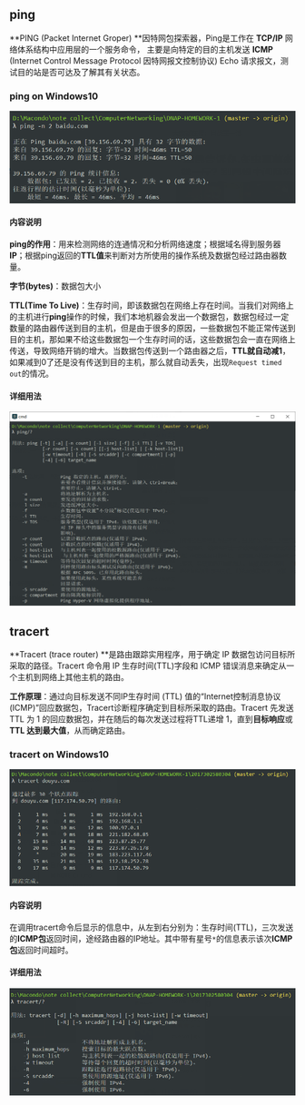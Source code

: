 ## ping

**PING (Packet Internet Groper) **因特网包探索器，Ping是工作在 **TCP/IP** 网络体系结构中应用层的一个服务命令， 主要是向特定的目的主机发送 **ICMP** (Internet Control Message Protocol 因特网报文控制协议) Echo 请求报文，测试目的站是否可达及了解其有关状态。

### ping on Windows10

![Screenshot For Ping](Screenshots\ping(1).png)

#### 内容说明

**ping的作用**：用来检测网络的连通情况和分析网络速度；根据域名得到服务器**IP**；根据ping返回的**TTL值**来判断对方所使用的操作系统及数据包经过路由器数量。

**字节(bytes)**：数据包大小

**TTL(Time To Live)**：生存时间，即该数据包在网络上存在时间。当我们对网络上的主机进行**ping**操作的时候，我们本地机器会发出一个数据包，数据包经过一定数量的路由器传送到目的主机，但是由于很多的原因，一些数据包不能正常传送到目的主机，那如果不给这些数据包一个生存时间的话，这些数据包会一直在网络上传送，导致网络开销的增大。当数据包传送到一个路由器之后，**TTL就自动减1**，如果减到0了还是没有传送到目的主机，那么就自动丢失，出现`Request timed out`的情况。

#### 详细用法

![Sreenshot For Ping](Screenshots\ping(2).png)

## tracert

**Tracert (trace router) **是路由跟踪实用程序，用于确定 IP 数据包访问目标所采取的路径。Tracert 命令用 IP 生存时间(TTL)字段和 ICMP 错误消息来确定从一个主机到网络上其他主机的路由。

**工作原理**：通过向目标发送不同IP生存时间 (TTL) 值的“Internet控制消息协议(ICMP)”回应数据包，Tracert诊断程序确定到目标所采取的路由。Tracert 先发送 TTL 为 1 的回应数据包，并在随后的每次发送过程将TTL递增 1，直到**目标响应**或 **TTL 达到最大值**，从而确定路由。

### tracert on Windows10

![tracert(1)](Screenshots\tracert(1).png)

#### 内容说明

在调用tracert命令后显示的信息中，从左到右分别为：生存时间(TTL)，三次发送的**ICMP包**返回时间，途经路由器的IP地址。其中带有星号`*`的信息表示该次**ICMP包**返回时间超时。

#### 详细用法

![tracert(2)](Screenshots\tracert(2).png)